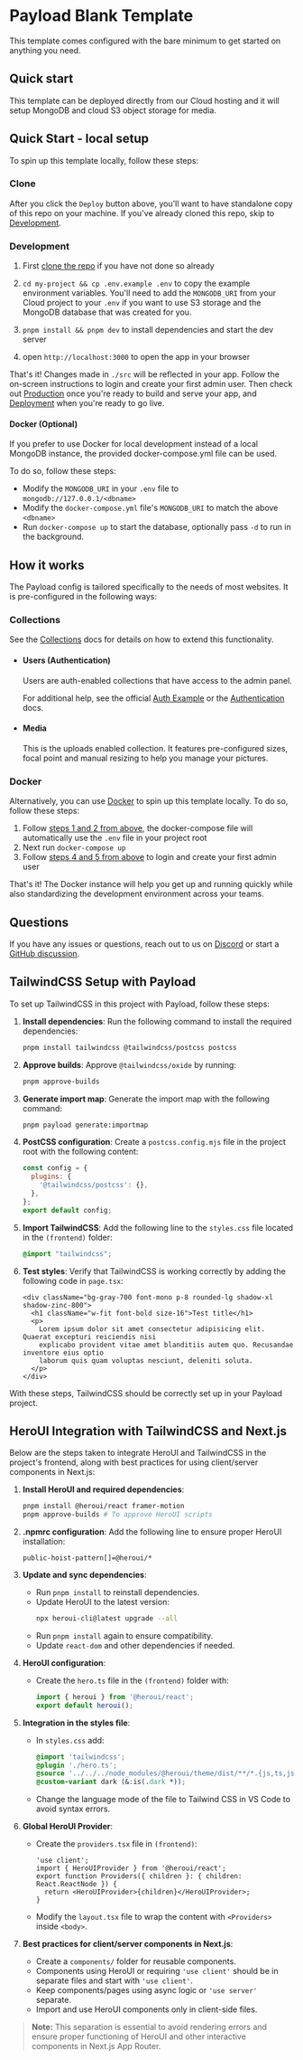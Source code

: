 # Payload Blank Template

This template comes configured with the bare minimum to get started on anything you need.

## Quick start

This template can be deployed directly from our Cloud hosting and it will setup MongoDB and cloud S3 object storage for media.

## Quick Start - local setup

To spin up this template locally, follow these steps:

### Clone

After you click the `Deploy` button above, you'll want to have standalone copy of this repo on your machine. If you've already cloned this repo, skip to [Development](#development).

### Development

1. First [clone the repo](#clone) if you have not done so already
2. `cd my-project && cp .env.example .env` to copy the example environment variables. You'll need to add the `MONGODB_URI` from your Cloud project to your `.env` if you want to use S3 storage and the MongoDB database that was created for you.

3. `pnpm install && pnpm dev` to install dependencies and start the dev server
4. open `http://localhost:3000` to open the app in your browser

That's it! Changes made in `./src` will be reflected in your app. Follow the on-screen instructions to login and create your first admin user. Then check out [Production](#production) once you're ready to build and serve your app, and [Deployment](#deployment) when you're ready to go live.

#### Docker (Optional)

If you prefer to use Docker for local development instead of a local MongoDB instance, the provided docker-compose.yml file can be used.

To do so, follow these steps:

- Modify the `MONGODB_URI` in your `.env` file to `mongodb://127.0.0.1/<dbname>`
- Modify the `docker-compose.yml` file's `MONGODB_URI` to match the above `<dbname>`
- Run `docker-compose up` to start the database, optionally pass `-d` to run in the background.

## How it works

The Payload config is tailored specifically to the needs of most websites. It is pre-configured in the following ways:

### Collections

See the [Collections](https://payloadcms.com/docs/configuration/collections) docs for details on how to extend this functionality.

- #### Users (Authentication)

  Users are auth-enabled collections that have access to the admin panel.

  For additional help, see the official [Auth Example](https://github.com/payloadcms/payload/tree/main/examples/auth) or the [Authentication](https://payloadcms.com/docs/authentication/overview#authentication-overview) docs.

- #### Media

  This is the uploads enabled collection. It features pre-configured sizes, focal point and manual resizing to help you manage your pictures.

### Docker

Alternatively, you can use [Docker](https://www.docker.com) to spin up this template locally. To do so, follow these steps:

1. Follow [steps 1 and 2 from above](#development), the docker-compose file will automatically use the `.env` file in your project root
1. Next run `docker-compose up`
1. Follow [steps 4 and 5 from above](#development) to login and create your first admin user

That's it! The Docker instance will help you get up and running quickly while also standardizing the development environment across your teams.

## Questions

If you have any issues or questions, reach out to us on [Discord](https://discord.com/invite/payload) or start a [GitHub discussion](https://github.com/payloadcms/payload/discussions).

## TailwindCSS Setup with Payload

To set up TailwindCSS in this project with Payload, follow these steps:

1. **Install dependencies**:
   Run the following command to install the required dependencies:
   ```bash
   pnpm install tailwindcss @tailwindcss/postcss postcss
   ```

2. **Approve builds**:
   Approve `@tailwindcss/oxide` by running:
   ```bash
   pnpm approve-builds
   ```

3. **Generate import map**:
   Generate the import map with the following command:
   ```bash
   pnpm payload generate:importmap
   ```

4. **PostCSS configuration**:
   Create a `postcss.config.mjs` file in the project root with the following content:
   ```javascript
   const config = {
     plugins: {
       '@tailwindcss/postcss': {},
     },
   };
   export default config;
   ```

5. **Import TailwindCSS**:
   Add the following line to the `styles.css` file located in the `(frontend)` folder:
   ```css
   @import "tailwindcss";
   ```

6. **Test styles**:
   Verify that TailwindCSS is working correctly by adding the following code in `page.tsx`:
   ```tsx
   <div className="bg-gray-700 font-mono p-8 rounded-lg shadow-xl shadow-zinc-800">
     <h1 className="w-fit font-bold size-16">Test title</h1>
     <p>
       Lorem ipsum dolor sit amet consectetur adipisicing elit. Quaerat excepturi reiciendis nisi
       explicabo provident vitae amet blanditiis autem quo. Recusandae inventore eius optio
       laborum quis quam voluptas nesciunt, deleniti soluta.
     </p>
   </div>
   ```

With these steps, TailwindCSS should be correctly set up in your Payload project.

## HeroUI Integration with TailwindCSS and Next.js

Below are the steps taken to integrate HeroUI and TailwindCSS in the project's frontend, along with best practices for using client/server components in Next.js:

1. **Install HeroUI and required dependencies**:
   ```bash
   pnpm install @heroui/react framer-motion
   pnpm approve-builds # To approve HeroUI scripts
   ```

2. **.npmrc configuration**:
   Add the following line to ensure proper HeroUI installation:
   ```properties
   public-hoist-pattern[]=@heroui/*
   ```

3. **Update and sync dependencies**:
   - Run `pnpm install` to reinstall dependencies.
   - Update HeroUI to the latest version:
     ```bash
     npx heroui-cli@latest upgrade --all
     ```
   - Run `pnpm install` again to ensure compatibility.
   - Update `react-dom` and other dependencies if needed.

4. **HeroUI configuration**:
   - Create the `hero.ts` file in the `(frontend)` folder with:
     ```ts
     import { heroui } from '@heroui/react';
     export default heroui();
     ```

5. **Integration in the styles file**:
   - In `styles.css` add:
     ```css
     @import 'tailwindcss';
     @plugin './hero.ts';
     @source '../../../node_modules/@heroui/theme/dist/**/*.{js,ts,jsx,tsx}';
     @custom-variant dark (&:is(.dark *));
     ```
   - Change the language mode of the file to Tailwind CSS in VS Code to avoid syntax errors.

6. **Global HeroUI Provider**:
   - Create the `providers.tsx` file in `(frontend)`:
     ```tsx
     'use client';
     import { HeroUIProvider } from '@heroui/react';
     export function Providers({ children }: { children: React.ReactNode }) {
       return <HeroUIProvider>{children}</HeroUIProvider>;
     }
     ```
   - Modify the `layout.tsx` file to wrap the content with `<Providers>` inside `<body>`.

7. **Best practices for client/server components in Next.js**:
   - Create a `components/` folder for reusable components.
   - Components using HeroUI or requiring `'use client'` should be in separate files and start with `'use client'`.
   - Keep components/pages using async logic or `'use server'` separate.
   - Import and use HeroUI components only in client-side files.

> **Note:** This separation is essential to avoid rendering errors and ensure proper functioning of HeroUI and other interactive components in Next.js App Router.


